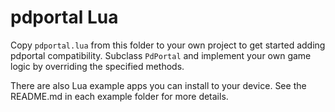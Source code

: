 # pdportal Lua

Copy `pdportal.lua` from this folder to your own project to get started adding pdportal compatibility. Subclass `PdPortal` and implement your own game logic by overriding the specified methods.

There are also Lua example apps you can install to your device. See the README.md in each example folder for more details.
